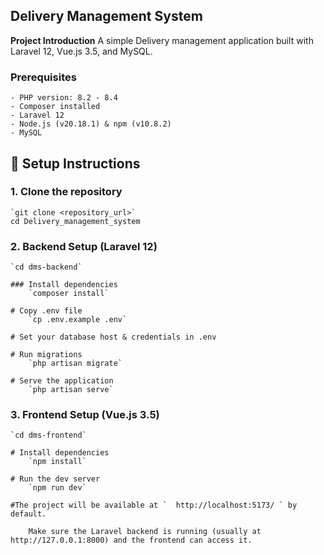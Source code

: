 ## Delivery Management System


**Project Introduction**
A simple Delivery management application built with Laravel 12, Vue.js 3.5, and MySQL.

### **Prerequisites**
	- PHP version: 8.2 - 8.4
	- Composer installed
	- Laravel 12
    - Node.js (v20.18.1) & npm (v10.8.2)
    - MySQL

## 🚀 Setup Instructions

### 1. Clone the repository
    `git clone <repository_url>`
    cd Delivery_management_system

### 2. Backend Setup (Laravel 12)
    `cd dms-backend`

    ### Install dependencies
        `composer install`

    # Copy .env file
        `cp .env.example .env`

    # Set your database host & credentials in .env

    # Run migrations
        `php artisan migrate`

    # Serve the application
        `php artisan serve`


### 3. Frontend Setup (Vue.js 3.5)

    `cd dms-frontend`

    # Install dependencies
        `npm install`

    # Run the dev server
        `npm run dev`

    #The project will be available at `  http://localhost:5173/ ` by default.

        Make sure the Laravel backend is running (usually at http://127.0.0.1:8000) and the frontend can access it.
